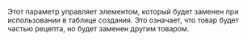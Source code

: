 Этот параметр управляет элементом, который будет заменен при использовании в таблице создания.
Это означает, что товар будет частью рецепта, но будет заменен другим товаром.